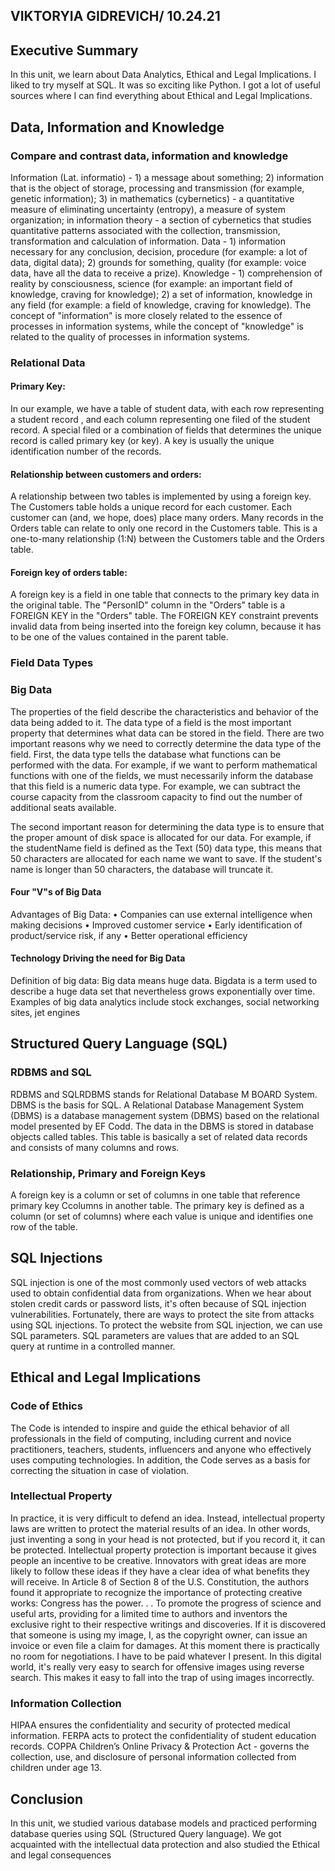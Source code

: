 ## VIKTORYIA GIDREVICH/ 10.24.21

## Executive Summary 
In this unit, we learn about Data Analytics, Ethical and Legal Implications. I liked to try myself at SQL. It was so exciting like Python. I got a lot of useful sources where I can find everything about Ethical and Legal Implications.

## Data, Information and Knowledge
### Compare and contrast data, information and knowledge
Information (Lat. informatio) - 1) a message about something; 2) information that is the object of storage, processing and transmission (for example, genetic information); 3) in mathematics (cybernetics) - a quantitative measure of eliminating uncertainty (entropy), a measure of system organization; in information theory - a section of cybernetics that studies quantitative patterns associated with the collection, transmission, transformation and calculation of information.
Data - 1) information necessary for any conclusion, decision, procedure (for example: a lot of data, digital data); 2) grounds for something, quality (for example: voice data, have all the data to receive a prize).
Knowledge - 1) comprehension of reality by consciousness, science (for example: an important field of knowledge, craving for knowledge); 2) a set of information, knowledge in any field (for example: a field of knowledge, craving for knowledge).
The concept of "information" is more closely related to the essence of processes in information systems, while the concept of "knowledge" is related to the quality of processes in information systems.


### Relational Data
#### Primary Key:
In our example, we have a table of student data, with each row representing a student record , and each column representing one filed of the student record.   A special filed or a combination of fields that determines the unique record is called primary key (or key).  A key is usually the unique identification number of the records.

#### Relationship between customers and orders:
A relationship between two tables is implemented by using a foreign key.  The Customers table holds a unique record for each customer. Each customer can (and, we hope, does) place many orders. Many records in the Orders table can relate to only one record in the Customers table. This is a one-to-many relationship (1:N) between the Customers table and the Orders table.

#### Foreign key of orders table:
A foreign key is a field in one table that connects to the primary key data in the original table.  The "PersonID" column in the "Orders" table is a FOREIGN KEY in the "Orders" table. The FOREIGN KEY constraint prevents invalid data from being inserted into the foreign key column, because it has to be one of the values contained in the parent table.
### Field Data Types

### Big Data
The properties of the field describe the characteristics and behavior of the data being added to it. The data type of a field is the most important property that determines what data can be stored in the field.
There are two important reasons why we need to correctly determine the data type of the field. First, the data type tells the database what functions can be performed with the data. For example, if we want to perform mathematical functions with one of the fields, we must necessarily inform the database that this field is a numeric data type. For example, we can subtract the course capacity from the classroom capacity to find out the number of additional seats available.

The second important reason for determining the data type is to ensure that the proper amount of disk space is allocated for our data. For example, if the studentName field is defined as the Text (50) data type, this means that 50 characters are allocated for each name we want to save. If the student's name is longer than 50 characters, the database will truncate it.

#### Four "V"s of Big Data
Advantages of Big Data:
•	Companies can use external intelligence when making decisions
•	Improved customer service
•	Early identification of product/service risk, if any
•	Better operational efficiency

#### Technology Driving the need for Big Data
Definition of big data: Big data means huge data. Bigdata is a term used to describe a huge data set that nevertheless grows exponentially over time.
Examples of big data analytics include stock exchanges, social networking sites, jet engines


## Structured Query Language (SQL) 
### RDBMS and SQL
RDBMS and SQLRDBMS stands for Relational Database M BOARD System. DBMS is the basis for SQL.
A Relational Database Management System (DBMS) is a database management system (DBMS) based on the relational model presented by EF Codd.
The data in the DBMS is stored in database objects called tables. This table is basically a set of related data records and consists of many columns and rows.

### Relationship, Primary and Foreign Keys
A foreign key is a column or set of columns in one table that reference primary key Ccolumns in another table. The primary key is defined as a column (or set of columns) where each value is unique and identifies one row of the table.

## SQL Injections
SQL injection is one of the most commonly used vectors of web attacks used to obtain confidential data from organizations. When we hear about stolen credit cards or password lists, it's often because of SQL injection vulnerabilities. Fortunately, there are ways to protect the site from attacks using SQL injections.
To protect the website from SQL injection, we can use SQL parameters.
SQL parameters are values that are added to an SQL query at runtime in a controlled manner.


## Ethical and Legal Implications
### Code of Ethics
The Code is intended to inspire and guide the ethical behavior of all professionals in the field of computing, including current and novice practitioners, teachers, students, influencers and anyone who effectively uses computing technologies. In addition, the Code serves as a basis for correcting the situation in case of violation.

### Intellectual Property
In practice, it is very difficult to defend an idea. Instead, intellectual property laws are written to protect the material results of an idea. In other words, just inventing a song in your head is not protected, but if you record it, it can be protected.
Intellectual property protection is important because it gives people an incentive to be creative. Innovators with great ideas are more likely to follow these ideas if they have a clear idea of what benefits they will receive. In Article 8 of Section 8 of the U.S. Constitution, the authors found it appropriate to recognize the importance of protecting creative works:
Congress has the power. . . To promote the progress of science and useful arts, providing for a limited time to authors and inventors the exclusive right to their respective writings and discoveries.
If it is discovered that someone is using my image, I, as the copyright owner, can issue an invoice or even file a claim for damages. At this moment there is practically no room for negotiations. I have to be paid whatever I present. In this digital world, it's really very easy to search for offensive images using reverse search. This makes it easy to fall into the trap of using images incorrectly.

### Information Collection
HIPAA ensures the confidentiality and security of protected medical information.
FERPA acts to protect the confidentiality of student education records.
COPPA Children’s Online Privacy & Protection Act - governs the collection, use, and disclosure of personal information collected from children under age 13.


## Conclusion
In this unit, we studied various database models and practiced performing database queries using SQL (Structured Query language).
We got acquainted with the intellectual data protection and also studied the Ethical and legal consequences
